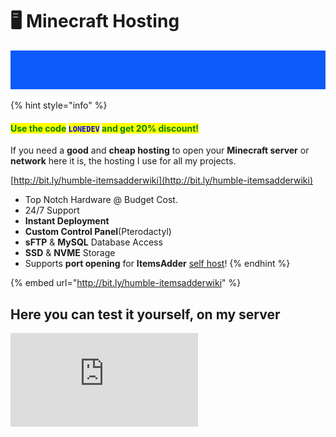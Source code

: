 # 🖥 Minecraft Hosting

![](../.gitbook/assets/MMICa0s.gif)

{% hint style="info" %}
#### <mark style="color:green;">Use the code</mark> <mark style="color:blue;">`LONEDEV`</mark> <mark style="color:green;">and get 20% discount!</mark>

If you need a **good** and **cheap hosting** to open your **Minecraft server** or **network** here it is, the hosting I use for all my projects.

[http://bit.ly/humble-itemsadderwiki](http://bit.ly/humble-itemsadderwiki)

* Top Notch Hardware @ Budget Cost.
* 24/7 Support
* **Instant Deployment**
* **Custom Control Panel**(Pterodactyl)
* **sFTP** & **MySQL** Database Access
* **SSD** & **NVME** Storage
* Supports **port opening** for **ItemsAdder** [self host](../plugin-usage/resourcepack-hosting/resourcepack-self-hosting.md)!
{% endhint %}

{% embed url="http://bit.ly/humble-itemsadderwiki" %}

## Here you can test it yourself, on my server

![](http://www.matteodev.it/spigot/test\_server\_banner.php)
